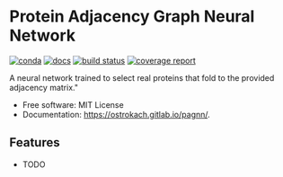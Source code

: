 # Protein Adjacency Graph Neural Network


[![conda](https://img.shields.io/conda/dn/ostrokach/pagnn.svg)](https://anaconda.org/ostrokach/pagnn/)
[![docs](https://img.shields.io/badge/docs-v0.1.0-blue.svg)](https://ostrokach.gitlab.io/pagnn/)
[![build status](https://gitlab.com/ostrokach/pagnn/badges/master/build.svg)](https://gitlab.com/ostrokach/pagnn/commits/master/)
[![coverage report](https://gitlab.com/ostrokach/pagnn/badges/master/coverage.svg)](https://gitlab.com/ostrokach/pagnn/commits/master/)

A neural network trained to select real proteins that fold to the provided adjacency matrix."


* Free software: MIT License
* Documentation: https://ostrokach.gitlab.io/pagnn/.


## Features

* TODO
